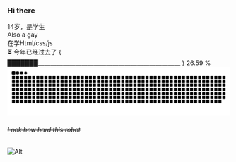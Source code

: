 ### Hi there
14岁，是学生  
~~Also a gay~~  
在学Html/css/js  
⏳ 今年已经过去了 { ███████▁▁▁▁▁▁▁▁▁▁▁▁▁▁▁▁▁▁▁▁▁▁▁ } 26.59 %
![](https://raw.githubusercontent.com/Lemonawa/Lemonawa/main/assets/github-contribution-grid-snake.svg)
###### ~~Look how hard this robot~~
![Alt](https://repobeats.axiom.co/api/embed/e02bb0793bf59235fcd0d02d38bf634123fc3a78.svg "Repobeats analytics image")


